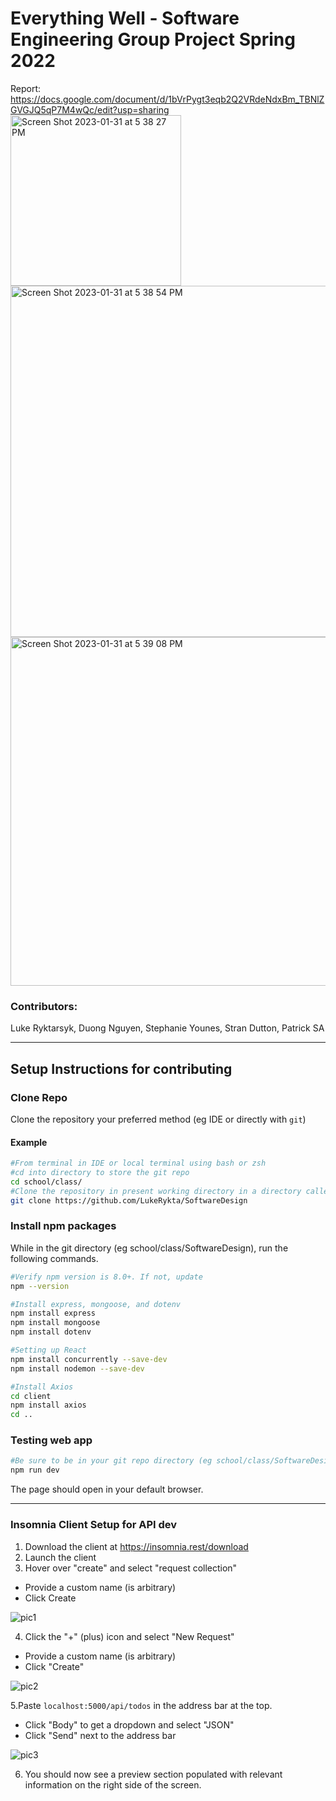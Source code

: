 # Everything Well - Software Engineering Group Project Spring 2022

 Report: https://docs.google.com/document/d/1bVrPygt3eqb2Q2VRdeNdxBm_TBNlZGVGJQ5qP7M4wQc/edit?usp=sharing
 <img width="273" alt="Screen Shot 2023-01-31 at 5 38 27 PM" src="https://user-images.githubusercontent.com/60558403/215908449-1332c6af-1364-4c4e-9f99-b77d5c483576.png">
<img width="562" alt="Screen Shot 2023-01-31 at 5 38 54 PM" src="https://user-images.githubusercontent.com/60558403/215908507-9492598f-feac-445b-908d-000f213c758e.png">
<img width="558" alt="Screen Shot 2023-01-31 at 5 39 08 PM" src="https://user-images.githubusercontent.com/60558403/215908530-a13bd012-0970-4c58-8258-6fd7fbab65cb.png">

 

### Contributors:
  Luke Ryktarsyk,
  Duong Nguyen,
  Stephanie Younes,
  Stran Dutton,
  Patrick SA

___

## Setup Instructions for contributing
### Clone Repo
Clone the repository your preferred method (eg IDE or directly with `git`)
#### Example
```bash
#From terminal in IDE or local terminal using bash or zsh
#cd into directory to store the git repo
cd school/class/
#Clone the repository in present working directory in a directory called SoftwareDesign
git clone https://github.com/LukeRykta/SoftwareDesign
```

### Install npm packages
While in the git directory (eg school/class/SoftwareDesign), run the following commands.
```bash
#Verify npm version is 8.0+. If not, update
npm --version

#Install express, mongoose, and dotenv
npm install express
npm install mongoose
npm install dotenv

#Setting up React
npm install concurrently --save-dev
npm install nodemon --save-dev

#Install Axios
cd client
npm install axios
cd ..
```

### Testing web app
```bash
#Be sure to be in your git repo directory (eg school/class/SoftwareDesign), run the following
npm run dev
```
The page should open in your default browser.

___

### Insomnia Client Setup for API dev
1. Download the client at <https://insomnia.rest/download>
2. Launch the client
3. Hover over "create" and select "request collection"
  -  Provide a custom name (is arbitrary)
  -  Click Create
  
  
  
  ![pic1](https://user-images.githubusercontent.com/90591648/152615685-96d7fcba-25ab-4b78-9c8d-d7b04a48dfd4.png)
  
4. Click the "+" (plus) icon and select "New Request"
  - Provide a custom name (is arbitrary)
  - Click "Create"

![pic2](https://user-images.githubusercontent.com/90591648/152616088-5396b7bb-108e-46fd-a3df-75765bcb28ea.png)

5.Paste `localhost:5000/api/todos` in the address bar at the top.
  - Click "Body" to get a dropdown and select "JSON"
  - Click "Send" next to the address bar

![pic3](https://user-images.githubusercontent.com/90591648/152616352-69092446-f1e6-4cf9-905f-ff19d3d1ebbd.png)

6. You should now see a preview section populated with relevant information on the right side of the screen.
